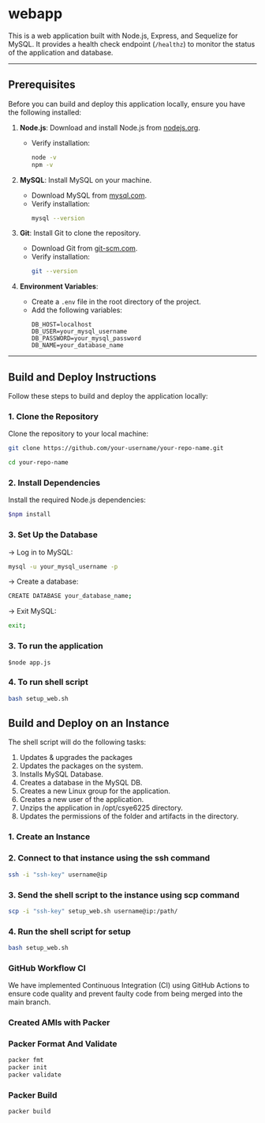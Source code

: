 # webapp

This is a web application built with Node.js, Express, and Sequelize for MySQL. It provides a health check endpoint (`/healthz`) to monitor the status of the application and database.

---

## Prerequisites

Before you can build and deploy this application locally, ensure you have the following installed:

1. **Node.js**: Download and install Node.js from [nodejs.org](https://nodejs.org/).
   - Verify installation:
     ```bash
     node -v
     npm -v
     ```

2. **MySQL**: Install MySQL on your machine.
   - Download MySQL from [mysql.com](https://dev.mysql.com/downloads/mysql/).
   - Verify installation:
     ```bash
     mysql --version
     ```

3. **Git**: Install Git to clone the repository.
   - Download Git from [git-scm.com](https://git-scm.com/).
   - Verify installation:
     ```bash
     git --version
     ```

4. **Environment Variables**:
   - Create a `.env` file in the root directory of the project.
   - Add the following variables:
     ```env
     DB_HOST=localhost
     DB_USER=your_mysql_username
     DB_PASSWORD=your_mysql_password
     DB_NAME=your_database_name
     ```

---

## Build and Deploy Instructions

Follow these steps to build and deploy the application locally:

### 1. Clone the Repository
Clone the repository to your local machine:
```bash
git clone https://github.com/your-username/your-repo-name.git

cd your-repo-name
```
### 2. Install Dependencies
Install the required Node.js dependencies:
```bash
$npm install
```
### 3. Set Up the Database
-> Log in to MySQL:
```bash
mysql -u your_mysql_username -p
```

-> Create a database:
```bash
CREATE DATABASE your_database_name;
```

-> Exit MySQL:
```bash
exit;
```

### 3. To run the application
    $node app.js


### 4. To run shell script
```bash
bash setup_web.sh
```

## Build and Deploy on an Instance
The shell script will do the following tasks:
1. Updates & upgrades the packages
2. Updates the packages on the system.
3. Installs MySQL Database.
4. Creates a database in the MySQL DB.
5. Creates a new Linux group for the application.
6. Creates a new user of the application.
7. Unzips the application in /opt/csye6225 directory.
8. Updates the permissions of the folder and artifacts in the directory.


### 1. Create an Instance

### 2. Connect to that instance using the ssh command
```bash
ssh -i "ssh-key" username@ip
```

### 3. Send the shell script to the instance using scp command
```bash
scp -i "ssh-key" setup_web.sh username@ip:/path/
```

### 4. Run the shell script for setup
```bash
bash setup_web.sh
```

### GitHub Workflow CI
We have implemented Continuous Integration (CI) using GitHub Actions to ensure code quality and prevent faulty code from being merged into the main branch.

### Created AMIs with Packer


### Packer Format And Validate
```bash
packer fmt
packer init
packer validate
```

### Packer Build
```bash
packer build
```

#